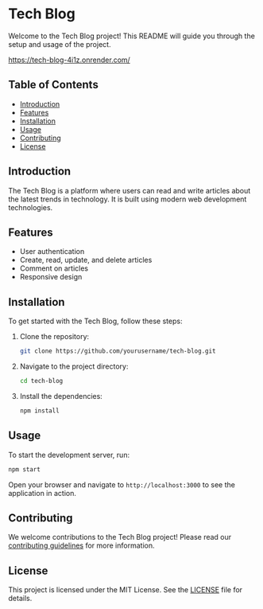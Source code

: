 # Tech Blog

Welcome to the Tech Blog project! This README will guide you through the setup and usage of the project.

https://tech-blog-4i1z.onrender.com/

## Table of Contents
- [Introduction](#introduction)
- [Features](#features)
- [Installation](#installation)
- [Usage](#usage)
- [Contributing](#contributing)
- [License](#license)

## Introduction
The Tech Blog is a platform where users can read and write articles about the latest trends in technology. It is built using modern web development technologies.

## Features
- User authentication
- Create, read, update, and delete articles
- Comment on articles
- Responsive design

## Installation
To get started with the Tech Blog, follow these steps:

1. Clone the repository:
    ```bash
    git clone https://github.com/yourusername/tech-blog.git
    ```
2. Navigate to the project directory:
    ```bash
    cd tech-blog
    ```
3. Install the dependencies:
    ```bash
    npm install
    ```

## Usage
To start the development server, run:
```bash
npm start
```
Open your browser and navigate to `http://localhost:3000` to see the application in action.

## Contributing
We welcome contributions to the Tech Blog project! Please read our [contributing guidelines](CONTRIBUTING.md) for more information.

## License
This project is licensed under the MIT License. See the [LICENSE](LICENSE) file for details.